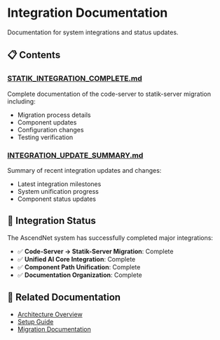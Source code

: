 # Integration Documentation

Documentation for system integrations and status updates.

## 📋 Contents

### [STATIK_INTEGRATION_COMPLETE.md](./STATIK_INTEGRATION_COMPLETE.md)
Complete documentation of the code-server to statik-server migration including:
- Migration process details
- Component updates
- Configuration changes
- Testing verification

### [INTEGRATION_UPDATE_SUMMARY.md](./INTEGRATION_UPDATE_SUMMARY.md)
Summary of recent integration updates and changes:
- Latest integration milestones
- System unification progress
- Component status updates

## 🔄 Integration Status

The AscendNet system has successfully completed major integrations:

- ✅ **Code-Server → Statik-Server Migration**: Complete
- ✅ **Unified AI Core Integration**: Complete
- ✅ **Component Path Unification**: Complete
- ✅ **Documentation Organization**: Complete

## 🔗 Related Documentation

- [Architecture Overview](../architecture/MAIN_ARCHITECTURE.md)
- [Setup Guide](../setup/INSTALLATION_GUIDE.md)
- [Migration Documentation](../migration/)
